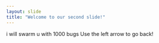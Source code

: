 ```yaml
---
layout: slide
title: "Welcome to our second slide!"
---
```

i will swarm u with 1000 bugs
Use the left arrow to go back!
